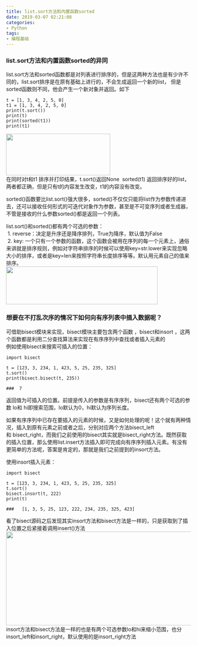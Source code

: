```yaml
---
title: list.sort方法和内置函数sorted
date: 2019-03-07 02:21:08
categories: 
- Python
tags:
- 编程基础
---
```

<h3>list.sort方法和内置函数sorted的异同</h3>

<p>list.sort方法和sorted函数都是对列表进行排序的，但是这两种方法也是有少许不同的，list.sort排序是在原有基础上进行的，不会生成返回一个新的list， 但是sorted函数则不同，他会产生一个新对象并返回。如下</p>

<pre class="has">
<code class="language-python">t = [1, 3, 4, 2, 5, 0]
t1 = [1, 3, 4, 2, 5, 0]
print(t.sort())
print(t)
print(sorted(t1))
print(t1)</code></pre>

<p><img alt="" class="has" height="113" src="https://img-blog.csdn.net/20181011115605325?watermark/2/text/aHR0cHM6Ly9ibG9nLmNzZG4ubmV0L0Zhbk1MZWk=/font/5a6L5L2T/fontsize/400/fill/I0JBQkFCMA==/dissolve/70" width="284" /><br />
在同时对t和t1 排序并打印结果，t.sort()返回None  sorted(t1) 返回排序好的list，两者都正确，但是只有t的内容发生改变，t1的内容没有改变。</p>

<p>sorted()函数要比list.sort()强大很多，sorted()不仅仅只能将list作为参数传递进去，还可以接收任何形式的可迭代对象作为参数，甚至是不可变序列或者生成器，不管是接收的什么参数sorted()都是返回一个列表。</p>

<p>list.sort()和sorted()都有两个可选的参数：<br />
 1. reverse：决定是升序还是降序排列，True为降序，默认值为False<br />
 2. key: 一个只有一个参数的函数，这个函数会被用在序列的每一个元素上，通俗来讲就是排序规则，例如对字符串排序的时候可以使用key=str.lower来实现忽略大小的排序，或者是key=len来按照字符串长度排序等等。默认用元素自己的值来排序。<br /><img alt="" class="has" height="103" src="https://img-blog.csdn.net/20181011120952740?watermark/2/text/aHR0cHM6Ly9ibG9nLmNzZG4ubmV0L0Zhbk1MZWk=/font/5a6L5L2T/fontsize/400/fill/I0JBQkFCMA==/dissolve/70" width="413" /></p>

<h3>想要在不打乱次序的情况下如何向有序列表中插入数据呢？</h3>

<p>可借助bisect模块来实现，bisect模块主要包含两个函数 ，bisect和insort ，这两个函数都是利用二分查找算法来实现在有序序列中查找或者插入元素的<br />
例如使用bisect来搜索可插入的位置：</p>

<pre class="has">
<code class="language-python">import bisect

t = [123, 3, 234, 1, 423, 5, 25, 235, 325]
t.sort()
print(bisect.bisect(t, 235))

###  7</code></pre>

<p>返回值为可插入的位置。前提是传入的参数是有序序列，bisect还有两个可选的参数 lo和 hi即搜索范围，lo默认为0，hi默认为序列长度。</p>

<p>如果有序序列中已存在要插入的元素的时候，又是如何处理的呢！这个就有两种情况，插入到原有元素之前或者之后，分别对应两个方法bisect_left和 bisect_right，而我们之前使用的bisect其实就是bisect_right方法。既然获取的插入位置，那么使用list.insert方法插入即可完成向有序序列插入元素。有没有更简单的方法呢，答案是肯定的，那就是我们之前提到的insort方法。</p>

<p>使用insort插入元素：</p>

<pre class="has">
<code class="language-python">import bisect

t = [123, 3, 234, 1, 423, 5, 25, 235, 325]
t.sort()
bisect.insort(t, 222)
print(t)

###   [1, 3, 5, 25, 123, 222, 234, 235, 325, 423]</code></pre>

<p>看了bisect源码之后发现其实insort方法和bisect方法是一样的，只是获取到了插入位置之后紧接着调用insert()方法<br /><img alt="" class="has" height="255" src="https://img-blog.csdn.net/20181011145138585?watermark/2/text/aHR0cHM6Ly9ibG9nLmNzZG4ubmV0L0Zhbk1MZWk=/font/5a6L5L2T/fontsize/400/fill/I0JBQkFCMA==/dissolve/70" width="602" /><br />
insort方法和bisect方法是一样的也是有两个可选参数lo和hi来缩小范围，也分insort_left和insort_right，默认使用的是insort_right方法 </p>

<p><br />
 </p>